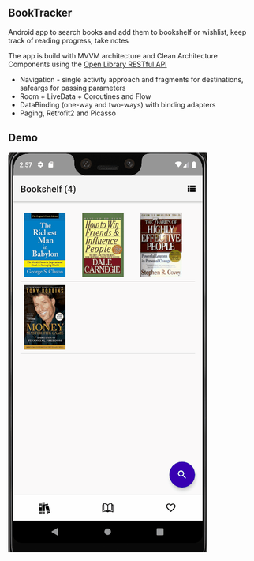 
## BookTracker

Android app to search books and add them to bookshelf or wishlist, keep track of reading progress, take notes

The app is build with MVVM architecture and Clean Architecture Components using the [Open Library RESTful API](https://openlibrary.org/developers/api)

* Navigation - single activity approach and fragments for destinations, safeargs for passing parameters
* Room + LiveData + Coroutines and Flow
* DataBinding (one-way and two-ways) with binding adapters
* Paging, Retrofit2 and Picasso

## Demo

![Demo 1](gifs/book_tracker.gif)


